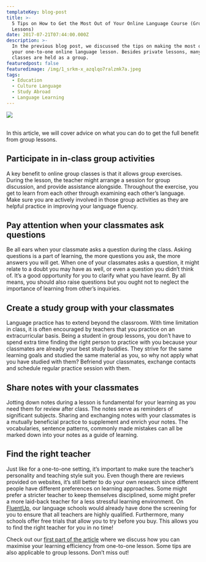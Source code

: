 ```yaml
---
templateKey: blog-post
title: >-
  5 Tips on How to Get the Most Out of Your Online Language Course (Group
  Lessons)
date: 2017-07-21T07:44:00.000Z
description: >-
  In the previous blog post, we discussed the tips on making the most out of
  your one-to-one online language lesson. Besides private lessons, many online
  classes are held as a group.
featuredpost: false
featuredimage: /img/1_srkm-x_azqlqo7ralzmk7a.jpeg
tags:
  - Education
  - Culture Language
  - Study Abroad
  - Language Learning
---
```

![](/img/1_srkm-x_azqlqo7ralzmk7a.jpeg)

<br> In this article, we will cover advice on what you can do to get the full benefit from group lessons.

## Participate in in-class group activities

A key benefit to online group classes is that it allows group exercises. During the lesson, the teacher might arrange a session for group discussion, and provide assistance alongside. Throughout the exercise, you get to learn from each other through examining each other’s language. Make sure you are actively involved in those group activities as they are helpful practice in improving your language fluency.



## Pay attention when your classmates ask questions

Be all ears when your classmate asks a question during the class. Asking questions is a part of learning, the more questions you ask, the more answers you will get. When one of your classmates asks a question, it might relate to a doubt you may have as well, or even a question you didn’t think of. It’s a good opportunity for you to clarify what you have learnt. By all means, you should also raise questions but you ought not to neglect the importance of learning from other’s inquiries.



## Create a study group with your classmates

Language practice has to extend beyond the classroom. With time limitation in class, it is often encouraged by teachers that you practice on an extracurricular basis. Being a student in group lessons, you don’t have to spend extra time finding the right person to practice with you because your classmates are already your best study buddies. They strive for the same learning goals and studied the same material as you, so why not apply what you have studied with them? Befriend your classmates, exchange contacts and schedule regular practice session with them.



## Share notes with your classmates

Jotting down notes during a lesson is fundamental for your learning as you need them for review after class. The notes serve as reminders of significant subjects. Sharing and exchanging notes with your classmates is a mutually beneficial practice to supplement and enrich your notes. The vocabularies, sentence patterns, commonly made mistakes can all be marked down into your notes as a guide of learning.



## Find the right teacher

Just like for a one-to-one setting, it’s important to make sure the teacher’s personality and teaching style suit you. Even though there are reviews provided on websites, it’s still better to do your own research since different people have different preferences on learning approaches. Some might prefer a stricter teacher to keep themselves disciplined, some might prefer a more laid-back teacher for a less stressful learning environment. On [FluentUp](https://fluentup.com/), our language schools would already have done the screening for you to ensure that all teachers are highly qualified. Furthermore, many schools offer free trials that allow you to try before you buy. This allows you to find the right teacher for you in no time!



Check out our [first part of the article](https://fluentup.com/blog/5-tips-on-how-to-get-the-most-out-of-your-online-language-course-one-to-one-lessons) where we discuss how you can maximise your learning efficiency from one-to-one lesson. Some tips are also applicable to group lessons. Don’t miss out!
